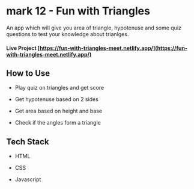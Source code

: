 # mark 12 - Fun with Triangles

An app which will give you area of triangle, hypotenuse and some quiz questions to test your knowledge about trianlges.

#### Live Project [https://fun-with-triangles-meet.netlify.app/](https://fun-with-triangles-meet.netlify.app/)

## How to Use

* Play quiz on triangles and get score

* Get hypotenuse based on 2 sides

* Get area based on height and base

* Check if the angles form a triangle

## Tech Stack

* HTML

* CSS

* Javascript

